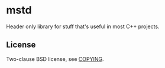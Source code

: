 # mstd

Header only library for stuff that's useful in most C++ projects.

## License

Two-clause BSD license, see [COPYING](COPYING).
